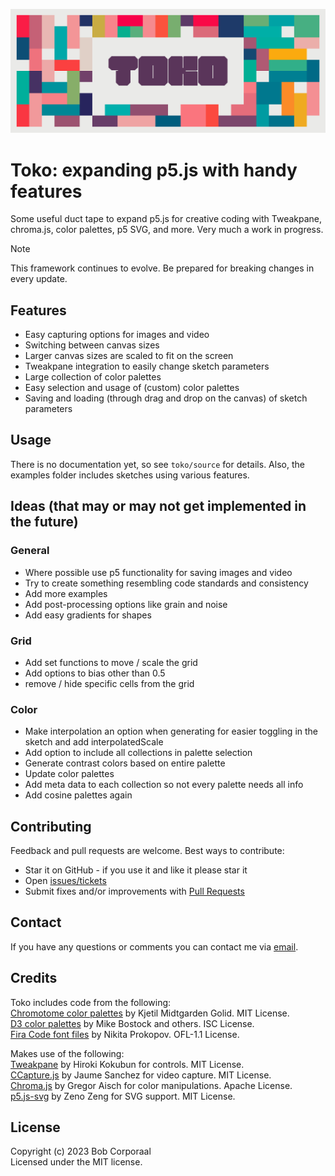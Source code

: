 <p align="center"><img src="/assets/images/toko_header.png" alt="Toko logo"></p>

# Toko: expanding p5.js with handy features

Some useful duct tape to expand p5.js for creative coding with Tweakpane, chroma.js, color palettes, p5 SVG, and more. Very much a work in progress.

> [!NOTE]
> This framework continues to evolve. Be prepared for breaking changes in every update.

## Features

- Easy capturing options for images and video
- Switching between canvas sizes
- Larger canvas sizes are scaled to fit on the screen
- Tweakpane integration to easily change sketch parameters
- Large collection of color palettes
- Easy selection and usage of (custom) color palettes
- Saving and loading (through drag and drop on the canvas) of sketch parameters

## Usage

There is no documentation yet, so see `toko/source` for details. Also, the examples folder includes sketches using various features.

## Ideas (that may or may not get implemented in the future)

### General

- Where possible use p5 functionality for saving images and video
- Try to create something resembling code standards and consistency
- Add more examples
- Add post-processing options like grain and noise
- Add easy gradients for shapes

### Grid

- Add set functions to move / scale the grid
- Add options to bias other than 0.5
- remove / hide specific cells from the grid

### Color

- Make interpolation an option when generating for easier toggling in the sketch and add interpolatedScale
- Add option to include all collections in palette selection
- Generate contrast colors based on entire palette
- Update color palettes
- Add meta data to each collection so not every palette needs all info
- Add cosine palettes again

## Contributing

Feedback and pull requests are welcome. Best ways to contribute:

- Star it on GitHub - if you use it and like it please star it
- Open [issues/tickets](https://github.com/bcorporaal/toko/issues)
- Submit fixes and/or improvements with [Pull Requests](https://github.com/bcorporaal/toko/pulls)

## Contact

If you have any questions or comments you can contact me via [email](mailto:dev@reefscape.net).

## Credits

Toko includes code from the following:<br>
[Chromotome color palettes](https://github.com/kgolid/chromotome) by Kjetil Midtgarden Golid. MIT License.<br>
[D3 color palettes](https://github.com/d3/d3) by Mike Bostock and others. ISC License.<br>
[Fira Code font files](https://github.com/tonsky/FiraCode) by Nikita Prokopov. OFL-1.1 License.<br>

Makes use of the following:<br>
[Tweakpane](https://cocopon.github.io/tweakpane/) by Hiroki Kokubun for controls. MIT License.<br>
[CCapture.js](https://github.com/spite/ccapture.js) by Jaume Sanchez for video capture. MIT License.<br>
[Chroma.js](https://github.com/gka/chroma.js) by Gregor Aisch for color manipulations. Apache License.<br>
[p5.js-svg](https://github.com/zenozeng/p5.js-svg) by Zeno Zeng for SVG support. MIT License.<br>

## License

Copyright (c) 2023 Bob Corporaal<br>
Licensed under the MIT license.
